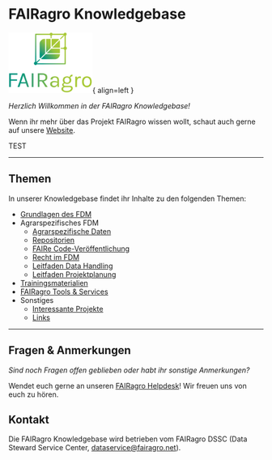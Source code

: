 # FAIRagro Knowledgebase
![Logo FAIRagro](images/Logo_FAIRagro.png){ align=left }

_Herzlich Willkommen in der FAIRagro Knowledgebase!_

Wenn ihr mehr über das Projekt FAIRagro wissen wollt, schaut auch gerne auf unsere [Website](https://fairagro.net).
 
  TEST
  
--- 

## Themen
In unserer Knowledgebase findet ihr Inhalte zu den folgenden Themen:

- [Grundlagen des FDM](basics.de.md)
- Agrarspezifisches FDM
	- [Agrarspezifische Daten](rdm/specific_data.de.md)
	- [Repositorien](rdm/data_repositories.de.md)
	- [FAIRe Code-Veröffentlichung](rdm/fair_code.de.md)
	- [Recht im FDM](rdm/legal.de.md)
	- [Leitfaden Data Handling](rdm/data_handling.de.md)
	- [Leitfaden Projektplanung](rdm/project_planning.de.md)
- [Trainingsmaterialien](training_material.de.md)
- [FAIRagro Tools & Services](tools.de.md)
- Sonstiges
	- [Interessante Projekte](projects.de.md)
	- [Links](links.de.md)

---

## Fragen & Anmerkungen
_Sind noch Fragen offen geblieben oder habt ihr sonstige Anmerkungen?_

Wendet euch gerne an unseren [FAIRagro Helpdesk](https://fairagro.net/helpdesk)! Wir freuen uns von euch zu hören.


## Kontakt
Die FAIRagro Knowledgebase wird betrieben vom FAIRagro DSSC (Data Steward Service Center, [dataservice@fairagro.net](mailto:dataservice@fairagro.net)).
